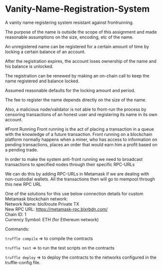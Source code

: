 # Vanity-Name-Registration-System

A vanity name registering system resistant against frontrunning.

The purpose of the name is outside the scope of this assignment and made reasonable assumptions on the size, encoding, etc of the name.

An unregistered name can be registered for a certain amount of time by locking a certain balance of an account.

After the registration expires, the account loses ownership of the name and his balance is unlocked.

The registration can be renewed by making an on-chain call to keep the name registered and balance locked.

Assumed reasonable defaults for the locking amount and period.

The fee to register the name depends directly on the size of the name.

Also, a malicious node/validator is not able to front-run the process by censoring transactions of an honest user and registering its name in its own account.

#Front Running
Front running is the act of placing a transaction in a queue with the knowledge of a future transaction. Front running on a blockchain platform normally happens when a miner, who has access to information on pending transactions, places an order that would earn him a profit based on a pending trade.

In order to make the system anti-front running we need to broadcast transactions to specified nodes through their specific RPC-URLs

We can do this by adding RPC-URLs in Metamask if we are dealing with non-custodial wallets. All the transactions then will go to mempool through this new RPC URL

One of the solutions for this use below connection details for custom Metamask blockchain network: <br />
Network Name: bloXroute Private TX <br />
New RPC URL: https://metamask-rpc.blxrbdn.com/ <br />
Chain ID: 1 <br />
Currency Symbol: ETH (for Ethereum network) <br />

Commands:

`truffle compile` => to compile the contracts

`truffle test` => to run the test scripts on the contracts

`truffle deploy` => to deploy the contracts to the networks configured in the truffle-config file.

